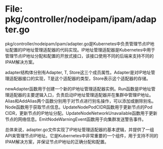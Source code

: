 # File: pkg/controller/nodeipam/ipam/adapter.go

pkg/controller/nodeipam/ipam/adapter.go是Kubernetes中负责管理节点IP地址配置的IP地址管理适配器的代码实现。IP地址管理适配器是Kubernetes中用于管理节点IP地址分配和配置的开放式接口，该接口使用不同的后端来支持不同的IPAM解决方案。

adapter结构体分别有Adapter, T, Store这三个成员属性。Adapter是对IP地址管理适配器接口的实现，T是这个适配器的类型，Store表示这个适配器的存储。

newAdapter函数用于创建一个新的IP地址管理适配器实例。Run函数是IP地址管理适配器的主要逻辑入口，负责启动IP地址管理适配器并在集群中管理IP地址。Alias和AddAlias两个函数分别用于对节点进行别名操作，可以添加或删除别名。Node函数用于获取节点信息。UpdateNodePodCIDR函数用于更新节点的Pod CIDR，更新节点的IP地址分配。UpdateNodeNetworkUnavailable函数用于更新节点的网络信息。EmitNodeWarningEvent函数用于向集群发送警告事件。

总体来说，adapter.go文件实现了IP地址管理适配器的基本逻辑，并提供了一组API来管理节点IP地址。它是Kubernetes中非常重要的一个组件，用于支持不同的IPAM解决方案，并保证节点IP地址的正确分配和配置。

